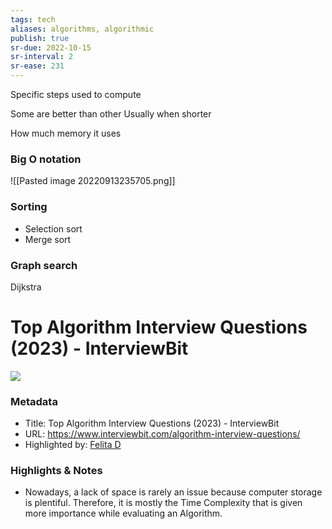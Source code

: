 ```yaml
---
tags: tech
aliases: algorithms, algorithmic
publish: true
sr-due: 2022-10-15
sr-interval: 2
sr-ease: 231
---
```


Specific steps used to compute

Some are better than other
Usually when shorter

How much memory it uses

### Big O notation
![[Pasted image 20220913235705.png]]

### Sorting
- Selection sort
- Merge sort

### Graph search
Dijkstra

# Top Algorithm Interview Questions (2023) - InterviewBit

![](https://d3n0h9tb65y8q.cloudfront.net/public_assets/assets/000/002/010/original/Algorithm_Interview_Questions.png?1638534607)

### Metadata

- Title: Top Algorithm Interview Questions (2023) - InterviewBit
- URL: https://www.interviewbit.com/algorithm-interview-questions/
- Highlighted by: [Felita D](https://glasp.co/#/re8o5g12ncc7h6gw/?p=EI14FJPufwWtlPbTi7LC)

### Highlights & Notes

- Nowadays, a lack of space is rarely an issue because computer storage is plentiful. Therefore, it is mostly the Time Complexity that is given more importance while evaluating an Algorithm.


